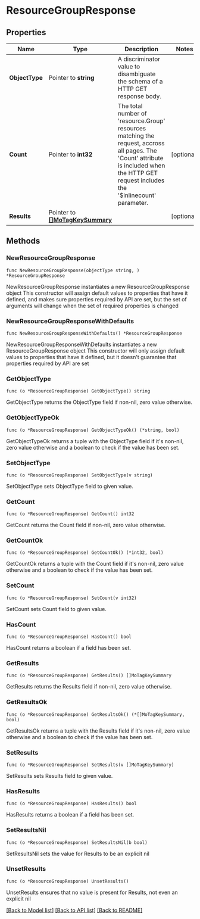 # ResourceGroupResponse

## Properties

Name | Type | Description | Notes
------------ | ------------- | ------------- | -------------
**ObjectType** | Pointer to **string** | A discriminator value to disambiguate the schema of a HTTP GET response body. | 
**Count** | Pointer to **int32** | The total number of &#39;resource.Group&#39; resources matching the request, accross all pages. The &#39;Count&#39; attribute is included when the HTTP GET request includes the &#39;$inlinecount&#39; parameter. | [optional] 
**Results** | Pointer to [**[]MoTagKeySummary**](MoTagKeySummary.md) |  | [optional] 

## Methods

### NewResourceGroupResponse

`func NewResourceGroupResponse(objectType string, ) *ResourceGroupResponse`

NewResourceGroupResponse instantiates a new ResourceGroupResponse object
This constructor will assign default values to properties that have it defined,
and makes sure properties required by API are set, but the set of arguments
will change when the set of required properties is changed

### NewResourceGroupResponseWithDefaults

`func NewResourceGroupResponseWithDefaults() *ResourceGroupResponse`

NewResourceGroupResponseWithDefaults instantiates a new ResourceGroupResponse object
This constructor will only assign default values to properties that have it defined,
but it doesn't guarantee that properties required by API are set

### GetObjectType

`func (o *ResourceGroupResponse) GetObjectType() string`

GetObjectType returns the ObjectType field if non-nil, zero value otherwise.

### GetObjectTypeOk

`func (o *ResourceGroupResponse) GetObjectTypeOk() (*string, bool)`

GetObjectTypeOk returns a tuple with the ObjectType field if it's non-nil, zero value otherwise
and a boolean to check if the value has been set.

### SetObjectType

`func (o *ResourceGroupResponse) SetObjectType(v string)`

SetObjectType sets ObjectType field to given value.


### GetCount

`func (o *ResourceGroupResponse) GetCount() int32`

GetCount returns the Count field if non-nil, zero value otherwise.

### GetCountOk

`func (o *ResourceGroupResponse) GetCountOk() (*int32, bool)`

GetCountOk returns a tuple with the Count field if it's non-nil, zero value otherwise
and a boolean to check if the value has been set.

### SetCount

`func (o *ResourceGroupResponse) SetCount(v int32)`

SetCount sets Count field to given value.

### HasCount

`func (o *ResourceGroupResponse) HasCount() bool`

HasCount returns a boolean if a field has been set.

### GetResults

`func (o *ResourceGroupResponse) GetResults() []MoTagKeySummary`

GetResults returns the Results field if non-nil, zero value otherwise.

### GetResultsOk

`func (o *ResourceGroupResponse) GetResultsOk() (*[]MoTagKeySummary, bool)`

GetResultsOk returns a tuple with the Results field if it's non-nil, zero value otherwise
and a boolean to check if the value has been set.

### SetResults

`func (o *ResourceGroupResponse) SetResults(v []MoTagKeySummary)`

SetResults sets Results field to given value.

### HasResults

`func (o *ResourceGroupResponse) HasResults() bool`

HasResults returns a boolean if a field has been set.

### SetResultsNil

`func (o *ResourceGroupResponse) SetResultsNil(b bool)`

 SetResultsNil sets the value for Results to be an explicit nil

### UnsetResults
`func (o *ResourceGroupResponse) UnsetResults()`

UnsetResults ensures that no value is present for Results, not even an explicit nil

[[Back to Model list]](../README.md#documentation-for-models) [[Back to API list]](../README.md#documentation-for-api-endpoints) [[Back to README]](../README.md)


